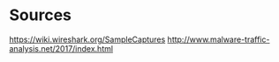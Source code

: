 # Sources

https://wiki.wireshark.org/SampleCaptures
http://www.malware-traffic-analysis.net/2017/index.html